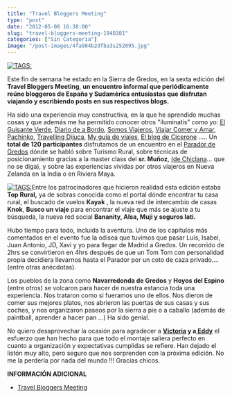 ```yaml
---
title: "Travel Bloggers Meeting"
type: "post"
date: "2012-05-08 16:38:00"
slug: "travel-bloggers-meeting-1948381"
categories: ["Sin Categoría"]
image: "/post-images/4fa984b2dfba3s252095.jpg"
---
```


 [![ TAGS:](/post-images/4fa984b2dfba3s252095.jpg "Bloggeros asistentes al TMBGredos")](/post-images/4fa984b2dfba3s252095.jpg)

 Este fin de semana he estado en la Sierra de Gredos, en la sexta edición del **Travel Bloggers Meeting**, **un encuentro informal que periódicamente reúne bloggeros de España y Sudamérica entusiastas que disfrutan viajando y escribiendo posts en sus respectivos blogs.**

 Ha sido una experiencia muy constructiva, en la que he aprendido muchas cosas y que además me ha permitido conocer otros "iluminatis" como yo: [El Guisante Verde](http://www.guisanteverdeproject.com/p/about-us.html), [Diario de a Bordo](http://www.diariodeabordoblog.com/), [Somos Viajeros](http://somosviajeros.com/blog/), [Viajar Comer y Amar](http://www.viajarcomeryamar.com/), [Pachinko](http://elpachinko.com/), [Travelling Dijuca](http://travellingdijuca.com/), [My guia de viajes](http://www.myguiadeviajes.com/), [El blog de Cicerone](http://www.xixerone.com/) ..... Un **total de 120 participantes** disfrutamos de un encuentro en el [Parador de Gredos](http://www.parador.es/es/parador-de-gredos) dónde se habló sobre Turismo Rural, sobre técnicas de posicionamiento gracias a la master class del **sr. Muñoz**, [(de Chiclana](http://www.dechiclana.com/)... que no se diga), y sobre las experiencias vividas por otros viajeros en Nueva Zelanda en la India o en Riviera Maya.

 [![ TAGS:](/post-images/4fa9853a4bf97s7911.jpg "Travel Bloggers Meeting")](/post-images/4fa9853a4bf97s7911.jpg)Entre los patrocinadores que hicieron realidad esta edición estaba **Top Rural,** ya de sobras conocida como el portal dónde encontrar tu casa rural, el buscado de vuelos **Kayak** , la nueva red de intercambio de casas **Knok**, **Busco un viaje** para encontrar el viaje que más se ajuste a tu búsqueda, la nueva red social **Bananity, Alsa, Muji y seguros Iati.**

 Hubo tiempo para todo, incluida la aventura. Uno de los capítulos más comentados en el evento fue la odisea que tuvimos que pasar Luis, Isabel, Juan Antonio, JD, Xavi y yo para llegar de Madrid a Gredos. Un recorrido de 2hrs se convirtieron en 4hrs después de que un Tom Tom con personalidad propia decidiera llevarnos hasta el Parador por un coto de caza privado.... (entre otras anécdotas).

 Los pueblos de la zona como **Navarredonda de Gredos** y **Hoyos del Espino** (entre otros) se volcaron para hacer de nuestra estancia toda una experiencia. Nos trataron como si fueramos uno de ellos. Nos dieron de comer sus mejores platos, nos abrieron las puertas de sus casas y sus coches, y nos organizaron paseos por la sierra a pie o a caballo (además de paintball, aprender a hacer pan ...) Ha sido genial.

 No quiero desaprovechar la ocasión para agradecer a **[Victoria](http://tylium.es/) y a[ Eddy](http://destinosactuales.com/)** el esfuerzo que han hecho para que todo el montaje saliera perfecto en cuanto a organización y expectativas cumplidas se refiere. Han dejado el listón muy alto, pero seguro que nos sorprenden con la próxima edición. No me la perdería por nada del mundo !!! Gracias chicos.

 **INFORMACIÓN ADICIONAL**

- [Travel Bloggers Meeting](http://www.travelbloggersmeeting.com/)